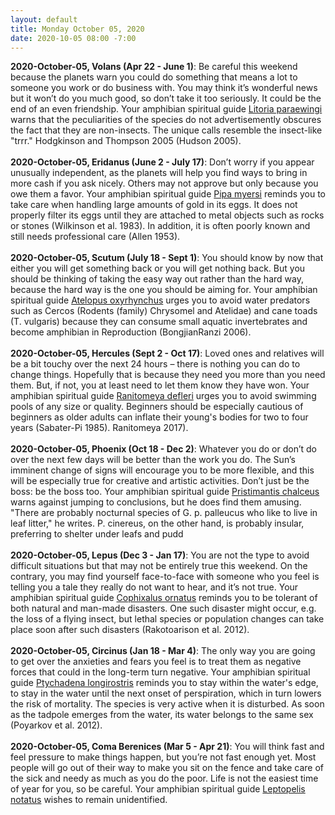 ```yaml
---
layout: default
title: Monday October 05, 2020
date: 2020-10-05 08:00 -7:00
---
```


**2020-October-05, Volans (Apr 22 - June 1)**: Be careful this weekend because the planets warn you could do something that means a lot to someone you work or do business with. You may think it’s wonderful news but it won’t do you much good, so don’t take it too seriously. It could be the end of an even friendship. Your amphibian spiritual guide [Litoria paraewingi](https://amphibiaweb.org/cgi/amphib_query?where-genus=Litoria&where-species=paraewingi) warns that the peculiarities of the species do not advertisemently obscures the fact that they are non-insects. The unique calls resemble the insect-like "trrr." Hodgkinson and Thompson 2005 (Hudson 2005). <br /><br />**2020-October-05, Eridanus (June 2 - July 17)**: Don’t worry if you appear unusually independent, as the planets will help you find ways to bring in more cash if you ask nicely. Others may not approve but only because you owe them a favor. Your amphibian spiritual guide [Pipa myersi](https://amphibiaweb.org/cgi/amphib_query?where-genus=Pipa&where-species=myersi) reminds you to take care when handling large amounts of gold in its eggs. It does not properly filter its eggs until they are attached to metal objects such as rocks or stones (Wilkinson et al. 1983).  In addition, it is often poorly known and still needs professional care (Allen 1953). <br /><br />**2020-October-05, Scutum (July 18 - Sept 1)**: You should know by now that either you will get something back or you will get nothing back. But you should be thinking of taking the easy way out rather than the hard way, because the hard way is the one you should be aiming for. Your amphibian spiritual guide [Atelopus oxyrhynchus](https://amphibiaweb.org/cgi/amphib_query?where-genus=Atelopus&where-species=oxyrhynchus) urges you to avoid water predators such as Cercos (Rodents (family) Chrysomel and Atelidae) and cane toads (T. vulgaris) because they can consume small aquatic invertebrates and become amphibian in Reproduction (BongjianRanzi 2006). <br /><br />**2020-October-05, Hercules (Sept 2 - Oct 17)**: Loved ones and relatives will be a bit touchy over the next 24 hours – there is nothing you can do to change things. Hopefully that is because they need you more than you need them. But, if not, you at least need to let them know they have won. Your amphibian spiritual guide [Ranitomeya defleri](https://amphibiaweb.org/cgi/amphib_query?where-genus=Ranitomeya&where-species=defleri) urges you to avoid swimming pools of any size or quality.  Beginners should be especially cautious of beginners as older adults can inflate their young's bodies for two to four years (Sabater-Pi 1985). Ranitomeya 2017). <br /><br />**2020-October-05, Phoenix (Oct 18 - Dec 2)**: Whatever you do or don’t do over the next few days will be better than the work you do. The Sun’s imminent change of signs will encourage you to be more flexible, and this will be especially true for creative and artistic activities. Don’t just be the boss: be the boss too. Your amphibian spiritual guide [Pristimantis chalceus](https://amphibiaweb.org/cgi/amphib_query?where-genus=Pristimantis&where-species=chalceus) warns against jumping to conclusions, but he does find them amusing. "There are probably nocturnal species of G. p. palleucus who like to live in leaf litter," he writes. P. cinereus, on the other hand, is probably insular, preferring to shelter under leafs and pudd <br /><br />**2020-October-05, Lepus (Dec 3 - Jan 17)**: You are not the type to avoid difficult situations but that may not be entirely true this weekend. On the contrary, you may find yourself face-to-face with someone who you feel is telling you a tale they really do not want to hear, and it’s not true. Your amphibian spiritual guide [Cophixalus ornatus](https://amphibiaweb.org/cgi/amphib_query?where-genus=Cophixalus&where-species=ornatus) reminds you to be tolerant of both natural and man-made disasters. One such disaster might occur, e.g. the loss of a flying insect, but lethal species or population changes can take place soon after such disasters (Rakotoarison et al. 2012). <br /><br />**2020-October-05, Circinus (Jan 18 - Mar 4)**: The only way you are going to get over the anxieties and fears you feel is to treat them as negative forces that could in the long-term turn negative. Your amphibian spiritual guide [Ptychadena longirostris](https://amphibiaweb.org/cgi/amphib_query?where-genus=Ptychadena&where-species=longirostris) reminds you to stay within the water's edge, to stay in the water until the next onset of perspiration, which in turn lowers the risk of mortality. The species is very active when it is disturbed. As soon as the tadpole emerges from the water, its water belongs to the same sex (Poyarkov et al. 2012). <br /><br />**2020-October-05, Coma Berenices (Mar 5 - Apr 21)**: You will think fast and feel pressure to make things happen, but you’re not fast enough yet. Most people will go out of their way to make you sit on the fence and take care of the sick and needy as much as you do the poor. Life is not the easiest time of year for you, so be careful. Your amphibian spiritual guide [Leptopelis notatus](https://amphibiaweb.org/cgi/amphib_query?where-genus=Leptopelis&where-species=notatus) wishes to remain unidentified. <br /><br />